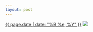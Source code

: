 ```yaml
---
layout: post
---
```


<p>
  <time><a href="/141">{{ page.date | date: "%B %e, %Y" }}</a></time>
  <a href="/141"><img src="{{ site.assets_url }}/141-640.jpg" srcset="{{ site.assets_url }}/141-1280.jpg 1280w, {{ site.assets_url }}/141-960.jpg 960w, {{ site.assets_url }}/141-640.jpg 640w, {{ site.assets_url }}/141-320.jpg 320w" sizes="(min-width: 700px) 50vw, calc(100vw - 2rem)" /></a>
</p>
